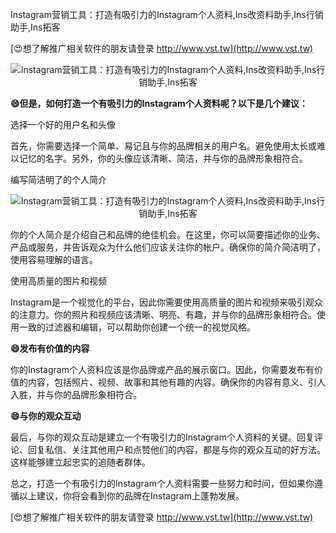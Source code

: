 Instagram营销工具：打造有吸引力的Instagram个人资料,Ins改资料助手,Ins行销助手,Ins拓客

[😍想了解推广相关软件的朋友请登录 http://www.vst.tw](http://www.vst.tw)

 <center><img src="https://vst.tw/MP4/tuiguang/png/7.png" alt="Instagram营销工具：打造有吸引力的Instagram个人资料,Ins改资料助手,Ins行销助手,Ins拓客"></center>

**😄但是，如何打造一个有吸引力的Instagram个人资料呢？以下是几个建议：**

选择一个好的用户名和头像

首先，你需要选择一个简单、易记且与你的品牌相关的用户名。避免使用太长或难以记忆的名字。另外，你的头像应该清晰、简洁，并与你的品牌形象相符合。

编写简洁明了的个人简介

 <center><img src="https://vst.tw/MP4/tuiguang/png/6.png" alt="Instagram营销工具：打造有吸引力的Instagram个人资料,Ins改资料助手,Ins行销助手,Ins拓客"></center>

你的个人简介是介绍自己和品牌的绝佳机会。在这里，你可以简要描述你的业务、产品或服务，并告诉观众为什么他们应该关注你的帐户。确保你的简介简洁明了，使用容易理解的语言。

使用高质量的图片和视频

Instagram是一个视觉化的平台，因此你需要使用高质量的图片和视频来吸引观众的注意力。你的照片和视频应该清晰、明亮、有趣，并与你的品牌形象相符合。使用一致的过滤器和编辑，可以帮助你创建一个统一的视觉风格。

**😄发布有价值的内容**

你的Instagram个人资料应该是你品牌或产品的展示窗口。因此，你需要发布有价值的内容，包括照片、视频、故事和其他有趣的内容。确保你的内容有意义、引人入胜，并与你的品牌形象相符合。

**😄与你的观众互动**

最后，与你的观众互动是建立一个有吸引力的Instagram个人资料的关键。回复评论、回复私信、关注其他用户和点赞他们的内容，都是与你的观众互动的好方法。这样能够建立起忠实的追随者群体。

总之，打造一个有吸引力的Instagram个人资料需要一些努力和时间，但如果你遵循以上建议，你将会看到你的品牌在Instagram上蓬勃发展。

[😍想了解推广相关软件的朋友请登录 http://www.vst.tw](http://www.vst.tw)



